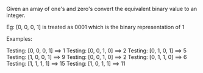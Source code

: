 Given an array of one's and zero's convert the equivalent binary value to an integer.

Eg: [0, 0, 0, 1] is treated as 0001 which is the binary representation of 1

Examples:

Testing: [0, 0, 0, 1] ==> 1 Testing: [0, 0, 1, 0] ==> 2 Testing: [0, 1, 0, 1] ==> 5 Testing: [1, 0, 0, 1] ==> 9
Testing: [0, 0, 1, 0] ==> 2 Testing: [0, 1, 1, 0] ==> 6 Testing: [1, 1, 1, 1] ==> 15 Testing: [1, 0, 1, 1] ==> 11
